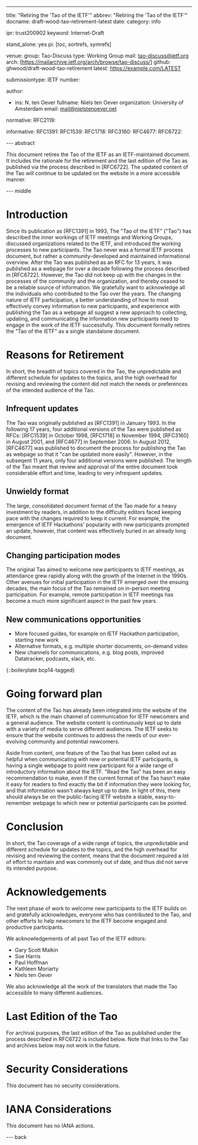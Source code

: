 ---
title: "Retiring the 'Tao of the IETF'"
abbrev: "Retiring the 'Tao of the IETF'"
docname: draft-wood-tao-retirement-latest
date:
category: info

ipr: trust200902
keyword: Internet-Draft

stand_alone: yes
pi: [toc, sortrefs, symrefs]

venue:
  group: Tao-Discuss
  type: Working Group
  mail: tao-discuss@ietf.org
  arch: [https://mailarchive.ietf.org/arch/browse/tao-discuss/]
  github: ghwood/draft-wood-tao-retirement
  latest: https://example.com/LATEST

submissiontype: IETF
number:

author:

-
    ins: N. ten Oever
    fullname: Niels ten Oever
    organization: University of Amsterdam
    email: mail@nielstenoever.net

normative:
  RFC2119:

informative:
  RFC1391:
  RFC1539:
  RFC1718:
  RFC3160:
  RFC4677:
  RFC6722:

--- abstract

This document retires the Tao of the IETF as an IETF-maintained document. It includes the rationale for the retirement and the last edition of the Tao as published via the process described in [RFC6722]. The updated content of the Tao will continue to be updated on the website in a more accessible manner. 

--- middle

# Introduction

Since its publication as [RFC1391] in 1993, The "Tao of the IETF" ("Tao") has described the inner workings of IETF meetings and Working Groups, discussed organizations related to the IETF, and introduced the working processes to new participants. The Tao never was a formal IETF process document, but rather a community-developed and maintained informational overview. After the Tao was published as an RFC for 13 years, it was published as a webpage for over a decade following the process described in [RFC6722]. However, the Tao did not keep up with the changes in the processes of the community and the organization, and thereby ceased to be a reliable source of information. We gratefully want to acknowledge all the individuals who contributed to the Tao over the years. The changing nature of IETF participation, a better understanding of how to most effectively convey information to new participants, and experience with publishing the Tao as a webpage all suggest a new approach to collecting, updating, and communicating the information new participants need to engage in the work of the IETF successfully. This document formally retires the "Tao of the IETF" as a single standalone document.

# Reasons for Retirement
In short, the breadth of topics covered in the Tao, the unpredictable and different schedule for updates to the topics, and the high overhead for revising and reviewing the content did not match the needs or preferences of the intended audience of the Tao.

## Infrequent updates
The Tao was originally published as [RFC1391] in January 1993. In the following 17 years, four additional versions of the Tao were published as RFCs: [RFC1539] in October 1998, [RFC1718] in November 1994, [RFC3160] in August 2001, and [RFC4677] in September 2006. In August 2012, [RFC4677] was published to document the process for publishing the Tao as webpage so that it "can be updated more easily". However, in the subseqent 11 years, only four additional versions were published. The length of the Tao meant that review and approval of the entire document took considerable effort and time, leading to very infrequent updates.

## Unwieldy format
The large, consolidated document format of the Tao made for a heavy investment by readers, in addition to the difficulty editors faced keeping pace with the changes required to keep it current. For example, the emergence of IETF Hackathons' popularity with new participants prompted an update, however, that content was effectively buried in an already long document.

## Changing participation modes
The original Tao aimed to welcome new participants to IETF meetings, as attendance grew rapidly along with the growth of the Internet in the 1990s. Other avenues for initial participation in the IETF emerged over the ensuing decades, the main focus of the Tao remained on in-person meeting participation. For example, remote participation in IETF meetings has become a much more significant aspect in the past few years.

## New communications opportunities
+ More focused guides, for example on IETF Hackathon participation, starting new work
+ Alternative formats, e.g. multiple shorter documents, on-demand video
+ New channels for communications, e.g. blog posts, improved Datatracker, podcasts, slack, etc. 

{::boilerplate bcp14-tagged}

# Going forward plan

The content of the Tao has already been integrated into the website of the IETF, which is the main channel of communication for IETF newcomers and a general audience. The website content is continuously kept up to date with a variety of media to serve different audiences. The IETF seeks to ensure that the website continues to address the needs of our ever-evolving community and potential newcomers. 

Aside from content, one feature of the Tao that has been called out as helpful when communicating with new or potential IETF participants, is having a single webpage to point new participant for a wide range of introductory information about the IETF. "Read the Tao" has been an easy recommendation to make, even if the current format of the Tao hasn't make it easy for readers to find exactly the bit if information they were looking for, and that information wasn't always kept up to date. In light of this, there should always be on the public-facing IETF website a stable, easy-to-remember webpage to which new or potential participants can be pointed.

# Conclusion

In short, the Tao coverage of a wide range of topics, the unpredictable and different schedule for updates to the topics, and the high overhead for revising and reviewing the content, means that the document required a lot of effort to maintain and was commonly out of date, and thus did not serve its intended purpose.

# Acknowledgements

The next phase of work to welcome new participants to the IETF builds on and gratefully acknowledges, everyone who has contributed to the Tao, and other efforts to help newcomers to the IETF become engaged and productive participants.

We acknowledgements of all past Tao of the IETF editors:

* Gary Scott Malkin
* Sue Harris
* Paul Hoffman
* Kathleen Moriarty
* Niels ten Oever

We also acknowledge all the work of the translators that made the Tao accessible to many different audiences. 

# Last Edition of the Tao

For archival purposes, the last edition of the Tao as published under the process described in RFC6722 is included below. Note that links to the Tao and archives below may not work in the future.

<!-- Insert last edition here from: https://github.com/ietf/tao/blob/main/Tao.md . Should this appear as an appendix -->


# Security Considerations

This document has no security considerations.


# IANA Considerations

This document has no IANA actions.


--- back
